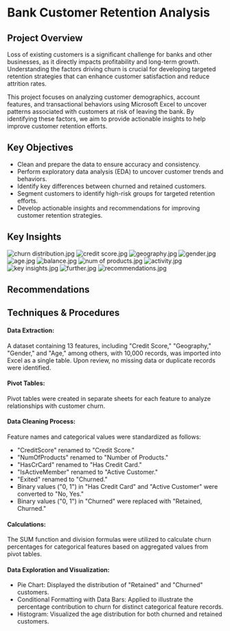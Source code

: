 # Bank Customer Retention Analysis

## Project Overview

Loss of existing customers is a significant challenge for banks and other businesses, as it directly impacts profitability and long-term growth. Understanding the factors driving churn is crucial for developing targeted retention strategies that can enhance customer satisfaction and reduce attrition rates.

This project focuses on analyzing customer demographics, account features, and transactional behaviors using Microsoft Excel to uncover patterns associated with customers at risk of leaving the bank. By identifying these factors, we aim to provide actionable insights to help improve customer retention efforts.

## Key Objectives
- Clean and prepare the data to ensure accuracy and consistency.
- Perform exploratory data analysis (EDA) to uncover customer trends and behaviors.
- Identify key differences between churned and retained customers.
- Segment customers to identify high-risk groups for targeted retention efforts.
- Develop actionable insights and recommendations for improving customer retention strategies.

## Key Insights
![churn distribution.jpg](https://github.com/jakejosh6751/Bank-Customer-Retention-Analysis/blob/main/churn%20distribution.jpg)
![credit score.jpg](https://github.com/jakejosh6751/Bank-Customer-Retention-Analysis/blob/main/credit%20score.jpg)
![geography.jpg](https://github.com/jakejosh6751/Bank-Customer-Retention-Analysis/blob/main/geography.jpg)
![gender.jpg](https://github.com/jakejosh6751/Bank-Customer-Retention-Analysis/blob/main/gender.jpg)
![age.jpg](https://github.com/jakejosh6751/Bank-Customer-Retention-Analysis/blob/main/age.jpg)
![balance.jpg](https://github.com/jakejosh6751/Bank-Customer-Retention-Analysis/blob/main/balance.jpg)
![num of products.jpg](https://github.com/jakejosh6751/Bank-Customer-Retention-Analysis/blob/main/num%20of%20products.jpg)
![activity.jpg](https://github.com/jakejosh6751/Bank-Customer-Retention-Analysis/blob/main/activity.jpg)
![key insights.jpg](https://github.com/jakejosh6751/Bank-Customer-Retention-Analysis/blob/main/key%20insights.jpg)
![further.jpg](https://github.com/jakejosh6751/Bank-Customer-Retention-Analysis/blob/main/further.jpg)
![recommendations.jpg](https://github.com/jakejosh6751/Bank-Customer-Retention-Analysis/blob/main/recommendations.jpg)

## Recommendations

## Techniques & Procedures

#### Data Extraction:
A dataset containing 13 features, including "Credit Score," "Geography," "Gender," and "Age," among others, with 10,000 records, was imported into Excel as a single table. Upon review, no missing data or duplicate records were identified.

#### Pivot Tables:
Pivot tables were created in separate sheets for each feature to analyze relationships with customer churn.

#### Data Cleaning Process:
Feature names and categorical values were standardized as follows:

- "CreditScore" renamed to "Credit Score."
- "NumOfProducts" renamed to "Number of Products."
- "HasCrCard" renamed to "Has Credit Card."
- "IsActiveMember" renamed to "Active Customer."
- "Exited" renamed to "Churned."
- Binary values ("0, 1") in "Has Credit Card" and "Active Customer" were converted to "No, Yes."
- Binary values ("0, 1") in "Churned" were replaced with "Retained, Churned."

#### Calculations:
The SUM function and division formulas were utilized to calculate churn percentages for categorical features based on aggregated values from pivot tables.

#### Data Exploration and Visualization:
- Pie Chart: Displayed the distribution of "Retained" and "Churned" customers.
- Conditional Formatting with Data Bars: Applied to illustrate the percentage contribution to churn for distinct categorical feature records.
- Histogram: Visualized the age distribution for both churned and retained customers.
